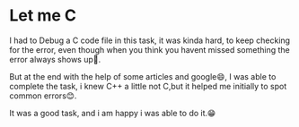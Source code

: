 
# Let me C

I had to Debug a C code file in this task, it was kinda hard, to keep checking for the error, even though when you think you havent missed something the error always shows up🥲.

But at the end with the help of some articles and google😄, I was able to complete the task, i knew C++ a little not C,but it helped me initially to spot common errors😊.

It was a good task, and i am happy i was able to do it.😁

